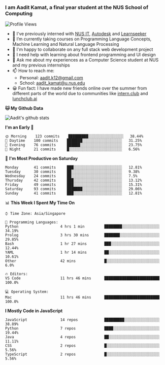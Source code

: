 ### I am Aadit Kamat, a final year student at the NUS School of Computing

![Profile Views](https://komarev.com/ghpvc/?username=aaditkamat)

- 🏢 I've previously interned with [NUS IT](https://nusit.nus.edu.sg/), [Autodesk](https://www.autodesk.com.sg/) and [Learnseeker](https://learnseeker.com/) 
- 🌱 I’m currently taking courses on Programming Language Concepts, Machine Learning and Natural Language Processing
- 👯 I'm happy to collaborate on any full stack web development project
- 🤔 I need help with learning about frontend programming and UI design
- 💬 Ask me about my experiences as a Computer Science student at NUS and my previous internships
- 📫 How to reach me: 
     - Personal: aadit.k12@gmail.com
     - School: aadit_kamat@u.nus.edu
- 😀 Fun fact: I have made new friends online over the summer from different parts of the world due to communities <t> like [intern.club](https://intern.club) and [lunchclub.ai](https://lunchclub.ai/)
     
**🐱 My Github Data**  
     
![Aadit's github stats](https://github-readme-stats.vercel.app/api?username=aaditkamat&count_private=true&show_icons=true)

<!--START_SECTION:waka-->
**I'm an Early 🐤** 

```text
🌞 Morning    123 commits    █████████░░░░░░░░░░░░░░░░   38.44% 
🌆 Daytime    100 commits    ███████░░░░░░░░░░░░░░░░░░   31.25% 
🌃 Evening    76 commits     ██████░░░░░░░░░░░░░░░░░░░   23.75% 
🌙 Night      21 commits     █░░░░░░░░░░░░░░░░░░░░░░░░   6.56%

```
📅 **I'm Most Productive on Saturday** 

```text
Monday       41 commits     ███░░░░░░░░░░░░░░░░░░░░░░   12.81% 
Tuesday      30 commits     ██░░░░░░░░░░░░░░░░░░░░░░░   9.38% 
Wednesday    24 commits     ██░░░░░░░░░░░░░░░░░░░░░░░   7.5% 
Thursday     42 commits     ███░░░░░░░░░░░░░░░░░░░░░░   13.12% 
Friday       49 commits     ███░░░░░░░░░░░░░░░░░░░░░░   15.31% 
Saturday     93 commits     ███████░░░░░░░░░░░░░░░░░░   29.06% 
Sunday       41 commits     ███░░░░░░░░░░░░░░░░░░░░░░   12.81%

```


📊 **This Week I Spent My Time On** 

```text
⌚︎ Time Zone: Asia/Singapore

💬 Programming Languages: 
Python                   4 hrs 1 min         ████████░░░░░░░░░░░░░░░░░   34.19% 
Prolog                   3 hrs 30 mins       ███████░░░░░░░░░░░░░░░░░░   29.85% 
Bash                     1 hr 27 mins        ███░░░░░░░░░░░░░░░░░░░░░░   12.44% 
YAML                     1 hr 14 mins        ██░░░░░░░░░░░░░░░░░░░░░░░   10.61% 
Other                    42 mins             █░░░░░░░░░░░░░░░░░░░░░░░░   6.0%

🔥 Editors: 
VS Code                  11 hrs 46 mins      █████████████████████████   100.0%

💻 Operating System: 
Mac                      11 hrs 46 mins      █████████████████████████   100.0%

```

**I Mostly Code in JavaScript** 

```text
JavaScript               14 repos            █████████░░░░░░░░░░░░░░░░   38.89% 
Python                   7 repos             ████░░░░░░░░░░░░░░░░░░░░░   19.44% 
Java                     4 repos             ██░░░░░░░░░░░░░░░░░░░░░░░   11.11% 
CSS                      2 repos             █░░░░░░░░░░░░░░░░░░░░░░░░   5.56% 
TypeScript               2 repos             █░░░░░░░░░░░░░░░░░░░░░░░░   5.56%

```



<!--END_SECTION:waka-->
